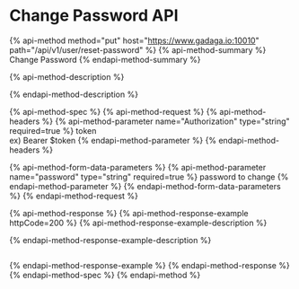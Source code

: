 # Change Password API

{% api-method method="put" host="https://www.gadaga.io:10010" path="/api/v1/user/reset-password" %}
{% api-method-summary %}
Change Password
{% endapi-method-summary %}

{% api-method-description %}

{% endapi-method-description %}

{% api-method-spec %}
{% api-method-request %}
{% api-method-headers %}
{% api-method-parameter name="Authorization" type="string" required=true %}
token  
ex\) Bearer $token
{% endapi-method-parameter %}
{% endapi-method-headers %}

{% api-method-form-data-parameters %}
{% api-method-parameter name="password" type="string" required=true %}
password to change
{% endapi-method-parameter %}
{% endapi-method-form-data-parameters %}
{% endapi-method-request %}

{% api-method-response %}
{% api-method-response-example httpCode=200 %}
{% api-method-response-example-description %}

{% endapi-method-response-example-description %}

```

```
{% endapi-method-response-example %}
{% endapi-method-response %}
{% endapi-method-spec %}
{% endapi-method %}



